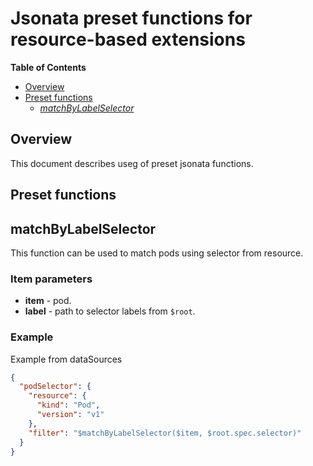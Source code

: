 # Jsonata preset functions for resource-based extensions

**Table of Contents**

- [Overview](#overview)
- [Preset functions](#preset-functions)
  - [_matchByLabelSelector_](#matchByLabelSelector)

## Overview

This document describes useg of preset jsonata functions.

## Preset functions

## matchByLabelSelector

This function can be used to match pods using selector from resource.

### Item parameters

- **item** - pod.
- **label** - path to selector labels from `$root`.

### Example

Example from dataSources

```json
{
  "podSelector": {
    "resource": {
      "kind": "Pod",
      "version": "v1"
    },
    "filter": "$matchByLabelSelector($item, $root.spec.selector)"
  }
}
```

